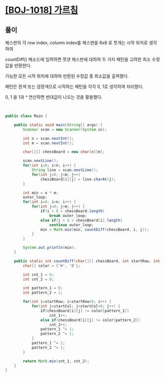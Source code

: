# [[BOJ-1018] 가르침](https://www.acmicpc.net/problem/1018)

## 풀이

체스판의 각 row index, column index를 체스판을 8x8 로 쪼개는 시작 위치로 생각하여

countDiff() 메소드에 입력하면 쪼갠 체스판에 대하여 두 가지 패턴을 고려한 최소 수정값을 반환한다.

가능한 모든 시작 위치에 대하여 반환된 수정값 중 최소값을 출력했다.

패턴은 흰색 또는 검정색으로 시작하는 패턴을 각각 0, 1로 생각하여 처리했다.

0, 1 을 1과 ^ 연산하면 반대값이 나오는 것을 활용했다.

<br>

```java
public class Main {

    public static void main(String[] args) {
        Scanner scan = new Scanner(System.in);

        int n = scan.nextInt();
        int m = scan.nextInt();

        char[][] chessBoard = new char[n][m];

        scan.nextLine();
        for(int i=0; i<n; i++) {
            String line = scan.nextLine();
            for(int j=0; j<m; j++)
                chessBoard[i][j] = line.charAt(j);
        }

        int min = n * m;
        outer_loop:
        for(int i=0; i<n; i++) {
            for(int j=0; j<m; j++) {
                if(i + 8 > chessBoard.length)
                    break outer_loop;
                else if(j + 8 > chessBoard[i].length)
                    continue outer_loop;
                min = Math.min(min, countDiff(chessBoard, i, j));
            }
        }

        System.out.println(min);
    }

    public static int countDiff(char[][] chessBoard, int startRow, int startCol) {
        char[] color = {'W', 'B'};

        int cnt_1 = 0;
        int cnt_2 = 0;

        int pattern_1 = 0;
        int pattern_2 = 1;

        for(int i=startRow; i<startRow+8; i++) {
            for(int j=startCol; j<startCol+8; j++) {
                if(chessBoard[i][j] != color[pattern_1])
                    cnt_1++;
                else if(chessBoard[i][j] != color[pattern_2])
                    cnt_2++;
                pattern_1 ^= 1;
                pattern_2 ^= 1;
            }
            pattern_1 ^= 1;
            pattern_2 ^= 1;
        }

        return Math.min(cnt_1, cnt_2);
    }
}
```

